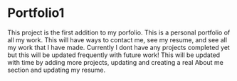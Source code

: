 # Portfolio1
This project is the first addition to my porfolio. This is a personal portfolio of all my work. This will have ways to contact me, see my resume, and see all my work that I have made. Currently I dont have any projects completed yet but this will be updated frequently with future work! This will be updated with time by adding more projects, updating and creating a real About me section and updating my resume.
